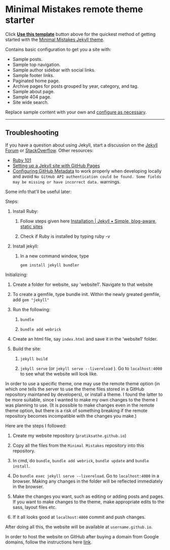 # Minimal Mistakes remote theme starter

Click [**Use this template**](https://github.com/mmistakes/mm-github-pages-starter/generate) button above for the quickest method of getting started with the [Minimal Mistakes Jekyll theme](https://github.com/mmistakes/minimal-mistakes).

Contains basic configuration to get you a site with:

- Sample posts.
- Sample top navigation.
- Sample author sidebar with social links.
- Sample footer links.
- Paginated home page.
- Archive pages for posts grouped by year, category, and tag.
- Sample about page.
- Sample 404 page.
- Site wide search.

Replace sample content with your own and [configure as necessary](https://mmistakes.github.io/minimal-mistakes/docs/configuration/).

---

## Troubleshooting

If you have a question about using Jekyll, start a discussion on the [Jekyll Forum](https://talk.jekyllrb.com/) or [StackOverflow](https://stackoverflow.com/questions/tagged/jekyll). Other resources:

- [Ruby 101](https://jekyllrb.com/docs/ruby-101/)
- [Setting up a Jekyll site with GitHub Pages](https://jekyllrb.com/docs/github-pages/)
- [Configuring GitHub Metadata](https://github.com/jekyll/github-metadata/blob/master/docs/configuration.md#configuration) to work properly when developing locally and avoid `No GitHub API authentication could be found. Some fields may be missing or have incorrect data.` warnings.

Some info that'll be useful later:

Steps:

1. Install Ruby:
   
   1. Follow steps given here [Installation | Jekyll • Simple, blog-aware, static sites](https://jekyllrb.com/docs/installation/)
   
   2. Check if Ruby is installed by typing ruby -v

2. Install jekyll:
   
   1. In a new command window, type
      
      `gem install jekyll bundler`

Initializing:

1. Create a folder for website, say 'website1'. Navigate to that website

2. To create a gemfile, type bundle init. Within the newly greated gemfile, add `gem "jekyll"`

3. Run the following:
   
   1. `bundle`
   
   2. `bundle add webrick`

4. Create an html file, say `index.html` and save it in the 'website1' folder.

5. Build the site:
   
   1. `jekyll build`
   
   2. `jekyll serve` (or `jekyll serve --livereload` ). Go to `localhost:4000` to see what the website will look like.

In order to use a specific theme, one may use the remote theme option (in which one tells the server to use the theme files stored in a GitHub repository maintaned by developers), or install a theme. I found the latter to be more suitable, since I wanted to make my own changes to the theme I was planning to use. (It is possible to make changes even in the remote theme option, but there is a risk of something breaking if the remote repository becomes incompatible with the changes you make.)

Here are the steps I followed:

1. Create my website repository (`pratiksathe.github.io`)

2. Copy all the files from the `Minimal Mistakes` repository into this repository.

3. In cmd, do `bundle`, `bundle add webrick`, `bundle update` and `bundle install`.

4. Do `bundle exec jekyll serve --livereload`. Go to `localhost:4000` in a browser. Making any changes in the folder will be reflected immediately in the browser.

5. Make the changes you want, such as editing or adding posts and pages. If you want to make changes to the theme, make appropriate edits to the sass, layout files etc.

6. If it all looks good at `localhost:4000` commit and push changes.

After doing all this, the website will be available at `username.github.io`.

In order to host the website on GitHub after buying a domain from Google domains, follow the instructions here [link](https://dev.to/trentyang/how-to-setup-google-domain-for-github-pages-1p58).
